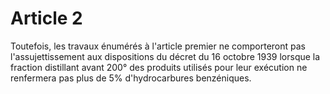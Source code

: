 # Article 2

Toutefois, les travaux énumérés à l'article premier ne comporteront pas l'assujettissement aux dispositions du décret du 16 octobre 1939 lorsque la fraction distillant avant 200° des produits utilisés pour leur exécution ne renfermera pas plus de 5% d'hydrocarbures benzéniques.
